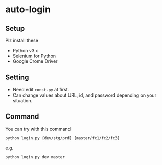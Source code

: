 # auto-login

## Setup
Plz install these
- Python v3.x
- Selenium for Python
- Google Crome Driver

## Setting
- Need edit `const.py` at first.
- Can change values about URL, id, and password depending on your situation.

## Command
You can try with this command

```
python login.py {dev/stg/prd} {master/fc1/fc2/fc3}
```

e.g.
```
python login.py dev master
```